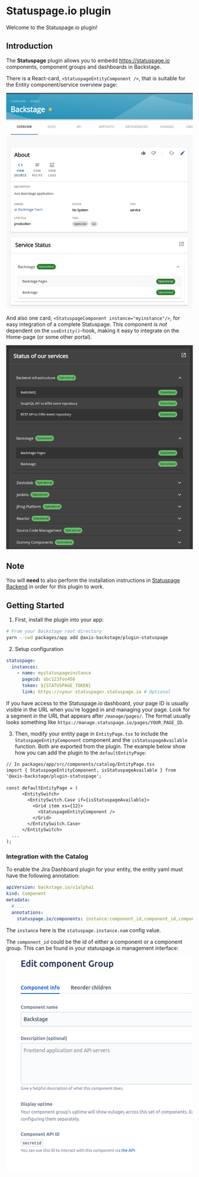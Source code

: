 # Statuspage.io plugin

Welcome to the Statuspage.io plugin!

## Introduction

The **Statuspage** plugin allows you to embedd https://statuspage.io components, component groups and dashboards in Backstage.

There is a React-card, `<StatuspageEntityComponent />`, that is suitable for the Entity component/service overview page:

![entity-card](https://github.com/AxisCommunications/backstage-plugins/blob/main/plugins/statuspage/media/entity-card.png)

And also one card, `<StatuspageComponent instance="myinstance"/>`, for easy integration of a complete Statuspage. This component is *not* dependent
on the `useEntity()`-hook, making it easy to integrate on the Home-page (or some other portal).

![full-status](https://github.com/AxisCommunications/backstage-plugins/blob/main/plugins/statuspage/media/full-status.png)

## Note

You will **need** to also perform the installation instructions in [Statuspage Backend](https://github.com/AxisCommunications/backstage-plugins/blob/main/plugins/statuspage-backend) in order for this plugin to work.

## Getting Started

1. First, install the plugin into your app:

```bash
# From your Backstage root directory
yarn --cwd packages/app add @axis-backstage/plugin-statuspage
```

2. Setup configuration

```yaml
statuspage:
  instances:
    - name: mystatuspageinstance
      pageid: abc123foo456
      token: ${STATUSPAGE_TOKEN}
      link: https://<your statuspage>.statuspage.io # Optional
```

If you have access to the Statuspage.io dashboard, your page ID is usually visible in the URL when you're logged in and managing your page. Look for a segment in the URL that appears after `/manage/pages/`. The format usually looks something like `https://manage.statuspage.io/pages/YOUR_PAGE_ID`.

3. Then, modify your entity page in `EntityPage.tsx` to include the `StatuspageEntityComponent` component and the `isStatuspageAvailable` function. Both are exported from the plugin. The example below show how you can add the plugin to the `defaultEntityPage`:

```tsx
// In packages/app/src/components/catalog/EntityPage.tsx
import { StatuspageEntityComponent, isStatuspageAvailable } from '@axis-backstage/plugin-statuspage';

const defaultEntityPage = (
      <EntitySwitch>
        <EntitySwitch.Case if={isStatuspageAvailable}>
          <Grid item xs={12}>
            <StatuspageEntityComponent />
          </Grid>
        </EntitySwitch.Case>
      </EntitySwitch>
  ...
);
```

### Integration with the Catalog

To enable the Jira Dashboard plugin for your entity, the entity yaml must have the following annotation:

```yaml
apiVersion: backstage.io/v1alpha1
kind: Component
metadata:
  # ...
  annotations:
    statuspage.io/components: instance:component_id,component_id,component_id # Jira component name separated with a comma
```

The `instance` here is the `statuspage.instance.nam` config value.

The `component_id` could be the id of either a component or a component group. This can be found in your statuspage.io management interface:

![component_id](https://github.com/AxisCommunications/backstage-plugins/blob/main/plugins/statuspage/media/component_id.png)